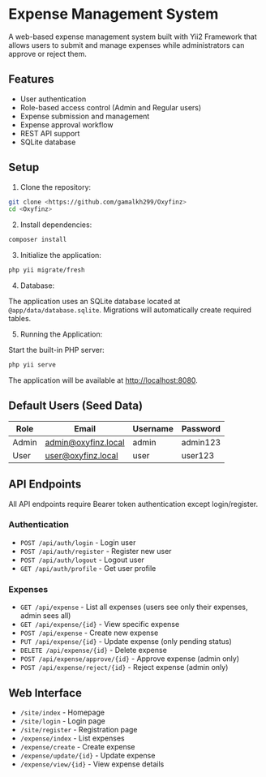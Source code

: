 # Expense Management System

A web-based expense management system built with Yii2 Framework that allows users to submit and manage expenses while administrators can approve or reject them.

## Features

* User authentication
* Role-based access control (Admin and Regular users)
* Expense submission and management
* Expense approval workflow
* REST API support
* SQLite database

## Setup

1. Clone the repository:

```bash
git clone <https://github.com/gamalkh299/Oxyfinz>
cd <Oxyfinz>
```

2. Install dependencies:

```bash
composer install
```

3. Initialize the application:

```bash
php yii migrate/fresh
```

4. Database:

The application uses an SQLite database located at `@app/data/database.sqlite`. Migrations will automatically create required tables.

5. Running the Application:

Start the built-in PHP server:

```bash
php yii serve
```

The application will be available at [http://localhost:8080](http://localhost:8080).

## Default Users (Seed Data)

| Role  | Email                                             | Username | Password |
| ----- | ------------------------------------------------- | -------- | -------- |
| Admin | [admin@oxyfinz.local](mailto:admin@oxyfinz.local) | admin    | admin123 |
| User  | [user@oxyfinz.local](mailto:user@oxyfinz.local)   | user     | user123  |

## API Endpoints

All API endpoints require Bearer token authentication except login/register.

### Authentication

* `POST /api/auth/login` - Login user
* `POST /api/auth/register` - Register new user
* `POST /api/auth/logout` - Logout user
* `GET /api/auth/profile` - Get user profile

### Expenses

* `GET /api/expense` - List all expenses (users see only their expenses, admin sees all)
* `GET /api/expense/{id}` - View specific expense
* `POST /api/expense` - Create new expense
* `PUT /api/expense/{id}` - Update expense (only pending status)
* `DELETE /api/expense/{id}` - Delete expense
* `POST /api/expense/approve/{id}` - Approve expense (admin only)
* `POST /api/expense/reject/{id}` - Reject expense (admin only)

## Web Interface

* `/site/index` - Homepage
* `/site/login` - Login page
* `/site/register` - Registration page
* `/expense/index` - List expenses
* `/expense/create` - Create expense
* `/expense/update/{id}` - Update expense
* `/expense/view/{id}` - View expense details
